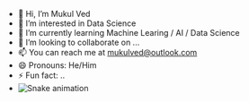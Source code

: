 - 👋 Hi, I’m Mukul Ved
- 👀 I’m interested in Data Science 
- 🌱 I’m currently learning Machine Learing / AI / Data Science 
- 💞️ I’m looking to collaborate on ...
- 📫 You can reach me at mukulved@outlook.com
- 😄 Pronouns: He/Him
- ⚡ Fun fact: ..
- ![Snake animation](https://github.com/{{vedmukul}}/{{vedmukul}}/blob/output/github-contribution-grid-snake.svg)

<!---
vedmukul/vedmukul is a ✨ special ✨ repository because its `README.md` (this file) appears on your GitHub profile.
You can click the Preview link to take a look at your changes.
--->

